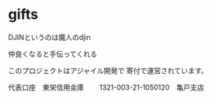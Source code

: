 # gifts
DJINというのは魔人のdjin

仲良くなると手伝ってくれる

このプロジェクトはアジャイル開発で
寄付で運営されています。

代表口座　東栄信用金庫
　　1321-003-21-1050120　亀戸支店
